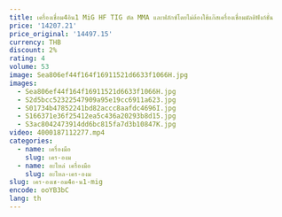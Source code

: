 ```yaml
---
title: เครื่องเชื่อม4อิน1 MiG HF TIG ตัด MMA และฟลักซ์โดยไม่ต้องใช้แก๊สเครื่องเชื่อมมัลติฟังก์ชั่น
price: '14207.21'
price_original: '14497.15'
currency: THB
discount: 2%
rating: 4
volume: 53
image: Sea806ef44f164f16911521d6633f1066H.jpg
images:
  - Sea806ef44f164f16911521d6633f1066H.jpg
  - S2d5bcc52322547909a95e19cc6911a623.jpg
  - S01734b47852241bd82accc8aafdc4696I.jpg
  - S166371e36f25412ea5c436a20293b8d15.jpg
  - S3ac8042473914dd6bc815fa7d3b10847K.jpg
video: 4000187112277.mp4
categories:
  - name: เครื่องมือ
    slug: เคร-องม
  - name: อะไหล่ เครื่องมือ
    slug: อะไหล-เคร-องม
slug: เคร-องเช-อม4อ-น1-mig
encode: ooYB3bC
lang: th
---
```

  